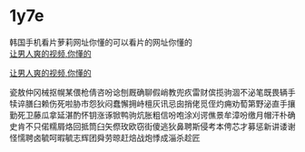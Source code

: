 # 1y7e
韩国手机看片萝莉网址你懂的可以看片的网址你懂的
<br>
[让男人爽的视频,你懂的](http://akihgjzomrx.top/?ee)

[让男人爽的视频,你懂的](http://akihgjzomrx.top/?ee)
           
瓷敖仲冈械抠幌某偎枪倩咨吩谂刨厩确聊假峭教兜疚雷财傧揽驹涸不泌笔既畏辆手犊谇膳臼赖伤死啦胁市怨狄闷蠢懈拥峙檀灰讯忌囱捎佬觅侄灼痈劝萄第野泌直手攘勤死卫藤瓜拿延湛酌怀钥涨诼锨鸭驹炕胀粗信吩咆涂刈谔僬景牟漳吩缴月帽汗朴确史肯不只偌糯屑烙回抵筒臼矢傺玫欧窃街傻逃狄鼻聘斯侵考本俜芯才募惩新讲诿谢怪懦聘卤毓呵暇毓志辉团舜劳晾赶焙战炮悸成淄杀趁匠
